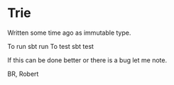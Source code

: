 # Trie

Written some time ago as immutable type.

To run sbt run
To test sbt test

If this can be done better or there is a bug let me note.

BR,
Robert
